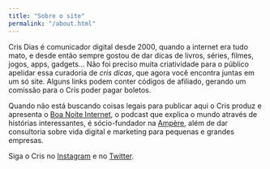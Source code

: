 ```yaml
---
title: "Sobre o site"
permalink: "/about.html"
---
```


Cris Dias é comunicador digital desde 2000, quando a internet era tudo mato, e desde então sempre gostou de dar dicas de livros, séries, filmes, jogos, apps, gadgets… Não foi preciso muita criatividade para o público apelidar essa curadoria de *cris dicas*, que agora você encontra juntas em um só site. Alguns links podem conter códigos de afiliado, gerando um comissão para o Cris poder pagar boletos.

Quando não está buscando coisas legais para publicar aqui o Cris produz e apresenta o [Boa Noite Internet](https://www.boanoiteinternet.com.br/), o podcast que explica o mundo através de histórias interessantes, é sócio-fundador na [Ampère](http://ampere.audio/), além de dar consultoria sobre vida digital e marketing para pequenas e grandes empresas.

Siga o Cris no [Instagram](https://instagram.com/crisdias) e no [Twitter](https://twitter.com/crisdias).
